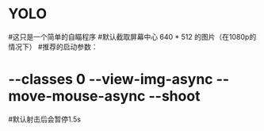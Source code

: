 # YOLO
#这只是一个简单的自瞄程序
#默认截取屏幕中心 640 * 512 的图片（在1080p的情况下）
#推荐的启动参数：
# --classes 0 --view-img-async --move-mouse-async --shoot
#默认射击后会暂停1.5s
